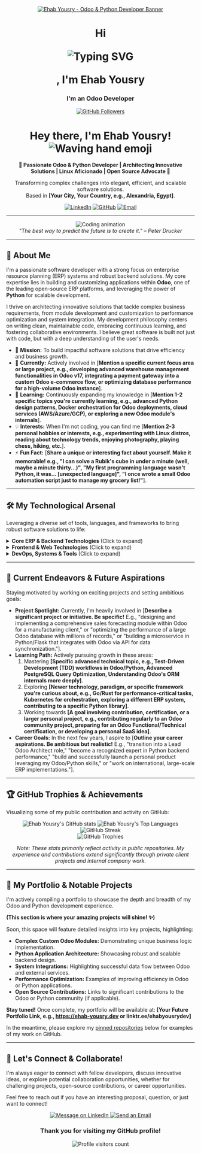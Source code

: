 <!-- ============================================== -->
<!-- 👋 Welcome to Ehab Yousry's Profile README! -->
<!-- ============================================== -->
<!--
  This file is a showcase of your skills and interests.
  Customize it to make it truly yours!

  💡 GUIDANCE:
  1. Fill in all the bracketed placeholders like `[Your City, Your Country]`.
  2. Update the image source links if you use your own custom images (especially the banner).
  3. Ensure your email address and other links are correct.
  4. Tailor the project spotlight, learning path, and fun fact to reflect *you*.
-->

<!-- ============================================== -->
<!-- 🖼️ Header Banner (Optional but Recommended) -->
<!-- ============================================== -->
<p align="center">
  <a href="https://github.com/Ehab211">
    <!--
      💡 ACTION:
      1. Create your banner image (e.g., 1280x300px, PNG or JPG recommended).
      2. Name it 'header_banner.png' (or your preferred name).
      3. Upload it to the root directory of this specific profile repository (Ehab211/Ehab211).
      4. The link below assumes the file is in the root of Ehab211/Ehab211 repository.
      5. If the image isn't uploaded yet, you can comment out the `<img>` tag or replace it with a simple text placeholder temporarily.
    -->
    <!-- Placeholder banner image path - assuming it's in the root of your profile repo -->
    <img src="https://raw.githubusercontent.com/Ehab211/Ehab211/main/2-2.gif" alt="Ehab Yousry - Odoo & Python Developer Banner">
    <!-- Alternative: Use a service like "Picsum Photos" or just a placeholder text if no banner yet -->
    <!-- <img src="https://via.placeholder.com/1280x300?text=Ehab+Yousry+-+Your+Profile+Banner" alt="Placeholder Banner"> -->
    <!-- Alternative: Simply remove the <img> tag and the <a> wrapper if no banner is planned -->
  </a>
</p>

<!-- ============================================== -->
<!-- 👋 Dynamic Heading and Introduction -->
<!-- ============================================== -->
<div align="center">
  <h1 align="center">Hi
  <p align="center">
    <img src="https://readme-typing-svg.demolab.com?font=Fira+Code&weight=500&pause=1000&center=true&width=435&lines=Welcome+to+my+GitHub+profile!;Odoo+Developer+%7C+Backend+Builder+%7C+ERP+Geek" alt="Typing SVG" />
  </p>, I'm Ehab Yousry</h1>
  <h3 align="center">I'm an Odoo Developer</h3>
  <p align="center">
    <a href="https://github.com/ehabyousry">
      <img src="https://img.shields.io/github/followers/ehabyousry?label=Follow&style=social" alt="GitHub Followers" />
    </a>
  </p>
  <h1>
    Hey there, I'm Ehab Yousry!
    <!-- Waving hand emoji GIF - keep this, it adds personality -->
    <img src="https://media.giphy.com/media/hvRJCLFzcasrR4ia7z/giphy.gif" width="30px" alt="Waving hand emoji">
  </h1>
  <p>
    <strong>🚀 Passionate Odoo & Python Developer | Architecting Innovative Solutions | Linux Aficionado | Open Source Advocate 🚀</strong>
  </p>
  <p>
    Transforming complex challenges into elegant, efficient, and scalable software solutions.<br> Based in <strong>[Your City, Your Country, e.g., Alexandria, Egypt]</strong>.
    <!-- 💡 ACTION: Replace "[Your City, Your Country, e.g., Alexandria, Egypt]" with your actual location -->
  </p>
</div>

<!-- ============================================== -->
<!-- 🔗 Social and Contact Badges -->
<!-- ============================================== -->
<!-- Using Shields.io for professional badges -->
<p align="center">
  <a href="https://www.linkedin.com/in/ihab-yousry-7b2b26205/" target="_blank" rel="noopener noreferrer"><img alt="LinkedIn" src="https://img.shields.io/badge/LinkedIn-%230077B5.svg?style=for-the-badge&logo=linkedin&logoColor=white"></a>
  <a href="https://github.com/Ehab211" target="_blank" rel="noopener noreferrer"><img alt="GitHub" src="https://img.shields.io/badge/GitHub-%23121011.svg?style=for-the-badge&logo=github&logoColor=white"></a>
  <!-- 💡 ACTION: Replace 'YOUR_ACTUAL_EMAIL@example.com' with your real email address -->
  <a href="mailto:YOUR_ACTUAL_EMAIL@example.com" target="_blank"><img alt="Email" src="https://img.shields.io/badge/Gmail-%23D14836.svg?style=for-the-badge&logo=gmail&logoColor=white"></a>
  <!-- 💡 ACTION: If you have a portfolio, uncomment the line below and replace 'YOUR_PORTFOLIO_WEBSITE_LINK' -->
  <!-- <a href="YOUR_PORTFOLIO_WEBSITE_LINK" target="_blank" rel="noopener noreferrer"><img alt="Portfolio" src="https://img.shields.io/badge/My_Portfolio-%23000000.svg?style=for-the-badge&logo=google-chrome&logoColor=white"></a> -->
</p>

<!-- Horizontal Separator -->
---

<!-- ============================================== -->
<!-- 📜 Quote and Animation -->
<!-- ============================================== -->
<div align="center">
  <!-- Coding related GIF -->
  <img src="https://media.giphy.com/media/L1R1tvI9svkIWwpVYr/giphy.gif" width="150" alt="Coding animation"/>
  <br>
  <!-- Your motivational quote -->
  <em>"The best way to predict the future is to create it." – Peter Drucker</em>
  <!-- Consider other quotes like "The function of a good software is to make the intricate obvious." -->
</div>

<!-- Horizontal Separator -->
---

<!-- ============================================== -->
<!-- 🌟 About Me Section -->
<!-- ============================================== -->
## 🌟 About Me

I'm a passionate software developer with a strong focus on enterprise resource planning (ERP) systems and robust backend solutions. My core expertise lies in building and customizing applications within **Odoo**, one of the leading open-source ERP platforms, and leveraging the power of **Python** for scalable development.

I thrive on architecting innovative solutions that tackle complex business requirements, from module development and customization to performance optimization and system integration. My development philosophy centers on writing clean, maintainable code, embracing continuous learning, and fostering collaborative environments. I believe great software is built not just with code, but with a deep understanding of the user's needs.

*   🎯 **Mission:** To build impactful software solutions that drive efficiency and business growth.
*   🔭 **Currently:** Actively involved in [**Mention a specific current focus area or large project, e.g., developing advanced warehouse management functionalities in Odoo v17, integrating a payment gateway into a custom Odoo e-commerce flow, or optimizing database performance for a high-volume Odoo instance**].
    <!-- 💡 ACTION: Describe what you are currently working on or focusing your learning/efforts -->
*   🌱 **Learning:** Continuously expanding my knowledge in [**Mention 1-2 specific topics you're currently learning, e.g., advanced Python design patterns, Docker orchestration for Odoo deployments, cloud services (AWS/Azure/GCP), or exploring a new Odoo module's internals**].
    <!-- 💡 ACTION: What specific technology, framework, concept are you digging into? -->
*   💡 **Interests:** When I'm not coding, you can find me [**Mention 2-3 personal hobbies or interests, e.g., experimenting with Linux distros, reading about technology trends, enjoying photography, playing chess, hiking, etc.**].
    <!-- 💡 ACTION: Add some personal touch! -->
*   ⚡ **Fun Fact:** [**Share a unique or interesting fact about yourself. Make it memorable! e.g., "I can solve a Rubik's cube in under a minute (well, maybe a minute thirty...)", "My first programming language wasn't Python, it was... [unexpected language]", "I once wrote a small Odoo automation script just to manage my grocery list!"**].
    <!-- 💡 ACTION: Add a fun and engaging fact! -->

<!-- Horizontal Separator -->
---

<!-- ============================================== -->
<!-- 🛠️ My Technological Arsenal -->
<!-- ============================================== -->
## 🛠️ My Technological Arsenal

Leveraging a diverse set of tools, languages, and frameworks to bring robust software solutions to life:

<!--
  💡 ACTION:
  - Ensure all icons here reflect technologies you *actively* use.
  - Add or remove icons as needed. Find icon names at https://www.devicon.dev/
  - Keep the width and height consistent (40px recommended).
  - The `rel="noreferrer"` is good for external links.
-->

<details>
  <summary><strong>Core ERP & Backend Technologies</strong> (Click to expand)</summary>
  <p>
    <!-- Align icons without extra <p> tags inside details for cleaner look -->
    <a href="https://www.odoo.com" target="_blank" rel="noreferrer"><img src="https://raw.githubusercontent.com/devicons/devicon/master/icons/odoo/odoo-original.svg" alt="Odoo" width="40" height="40"/></a>
    <a href="https://www.python.org" target="_blank" rel="noreferrer"><img src="https://raw.githubusercontent.com/devicons/devicon/master/icons/python/python-original-wordmark.svg" alt="Python" width="40" height="40"/></a>
    <a href="https://www.postgresql.org" target="_blank" rel="noreferrer"><img src="https://raw.githubusercontent.com/devicons/devicon/master/icons/postgresql/postgresql-original-wordmark.svg" alt="PostgreSQL" width="40" height="40"/></a>
    <!-- Add other relevant backend/DB icons: SQL, Django/Flask (if used heavily), Redis, etc. -->
    <!-- <img src="https://raw.githubusercontent.com/devicons/devicon/master/icons/django/django-original.svg" alt="Django" width="40" height="40"/> -->
  </p>
</details>

<details>
  <summary><strong>Frontend & Web Technologies</strong> (Click to expand)</summary>
  <p>
    <a href="https://developer.mozilla.org/en-US/docs/Web/JavaScript" target="_blank" rel="noreferrer"><img src="https://raw.githubusercontent.com/devicons/devicon/master/icons/javascript/javascript-original.svg" alt="JavaScript" width="40" height="40"/></a>
    <a href="https://developer.mozilla.org/en-US/docs/Web/HTML" target="_blank" rel="noreferrer"><img src="https://raw.githubusercontent.com/devicons/devicon/master/icons/html5/html5-original-wordmark.svg" alt="HTML5" width="40" height="40"/></a>
    <a href="https://www.w3.org/Style/CSS/Overview.en.html" target="_blank" rel="noreferrer"><img src="https://raw.githubusercontent.com/devicons/devicon/master/icons/css3/css3-original-wordmark.svg" alt="CSS3" width="40" height="40"/></a>
     <!-- Odoo uses QWeb templates often tied to XML -->
    <a href="https://developer.mozilla.org/en-US/docs/Web/XML" target="_blank" rel="noreferrer"><img src="https://raw.githubusercontent.com/devicons/devicon/master/icons/xml/xml-original.svg" alt="XML" width="40" height="40"/></a>
    <!-- Add specific frontend frameworks you use regularly with Odoo or independently -->
    <!-- <img src="https://raw.githubusercontent.com/devicons/devicon/master/icons/vuejs/vuejs-original-wordmark.svg" alt="Vue.js" width="40" height="40"/> -->
  </p>
</details>

<details>
  <summary><strong>DevOps, Systems & Tools</strong> (Click to expand)</summary>
  <p>
    <a href="https://www.linux.org/" target="_blank" rel="noreferrer"><img src="https://raw.githubusercontent.com/devicons/devicon/master/icons/linux/linux-original.svg" alt="Linux" width="40" height="40"/></a>
    <a href="https://www.docker.com/" target="_blank" rel="noreferrer"><img src="https://raw.githubusercontent.com/devicons/devicon/master/icons/docker/docker-original-wordmark.svg" alt="Docker" width="40" height="40"/></a>
    <a href="https://git-scm.com/" target="_blank" rel="noreferrer"><img src="https://raw.githubusercontent.com/devicons/devicon/master/icons/git/git-original-wordmark.svg" alt="Git" width="40" height="40"/></a>
    <a href="https://github.com/" target="_blank" rel="noreferrer"><img src="https://raw.githubusercontent.com/devicons/devicon/master/icons/github/github-original-wordmark.svg" alt="GitHub" width="40" height="40"/></a>
    <!-- Nginx is commonly used with Odoo -->
    <a href="https://www.nginx.com" target="_blank" rel="noreferrer"><img src="https://raw.githubusercontent.com/devicons/devicon/master/icons/nginx/nginx-original.svg" alt="Nginx" width="40" height="40"/></a>
     <!-- Popular Python/Odoo IDE -->
    <a href="https://code.visualstudio.com/" target="_blank" rel="noreferrer"><img src="https://raw.githubusercontent.com/devicons/devicon/master/icons/vscode/vscode-original-wordmark.svg" alt="VS Code" width="40" height="40"/></a>
     <!-- PyCharm is also very common for Odoo -->
     <!-- <a href="https://www.jetbrains.com/pycharm/" target="_blank" rel="noreferrer"><img src="https://raw.githubusercontent.com/devicons/devicon/master/icons/pycharm/pycharm-original-wordmark.svg" alt="PyCharm" width="40" height="40"/></a> -->
    <!-- Add other tools like Jenkins, Kubernetes, Ansible, different IDEs, etc. -->
  </p>
</details>

<!-- Horizontal Separator -->
---

<!-- ============================================== -->
<!-- 🚀 Current Endeavors & Future Aspirations -->
<!-- ============================================== -->
## 🚀 Current Endeavors & Future Aspirations

Staying motivated by working on exciting projects and setting ambitious goals:

*   **Project Spotlight:** Currently, I'm heavily involved in [**Describe a significant project or initiative. Be specific!** E.g., "designing and implementing a comprehensive sales forecasting module within Odoo for a manufacturing client," or "optimizing the performance of a large Odoo database with millions of records," or "building a microservice in Python/Flask that integrates with Odoo via API for data synchronization."].
    <!-- 💡 ACTION: Describe one or two major things you are working on or focused on RIGHT NOW -->
*   **Learning Path:** Actively pursuing growth in these areas:
    1.  Mastering **[Specific advanced technical topic, e.g., Test-Driven Development (TDD) workflows in Odoo/Python, Advanced PostgreSQL Query Optimization, Understanding Odoo's ORM internals more deeply]**.
        <!-- 💡 ACTION: Your primary learning goal -->
    2.  Exploring **[Newer technology, paradigm, or specific framework you're curious about, e.g., Go/Rust for performance-critical tasks, Kubernetes for orchestration, exploring a different ERP system, contributing to a specific Python library]**.
        <!-- 💡 ACTION: Your secondary learning area -->
    3.  Working towards **[A goal involving contribution, certification, or a larger personal project, e.g., contributing regularly to an Odoo community project, preparing for an Odoo Functional/Technical certification, or developing a personal SaaS idea]**.
        <!-- 💡 ACTION: A personal/professional growth goal -->
*   **Career Goals:** In the next few years, I aspire to [**Outline your career aspirations. Be ambitious but realistic!** E.g., "transition into a Lead Odoo Architect role," "become a recognized expert in Python backend performance," "build and successfully launch a personal product leveraging my Odoo/Python skills," or "work on international, large-scale ERP implementations."].
    <!-- 💡 ACTION: Where do you see your career heading? -->

<!-- Horizontal Separator -->
---

<!-- ============================================== -->
<!-- 🏆 GitHub Trophies & Achievements -->
<!-- ============================================== -->
## 🏆 GitHub Trophies & Achievements

Visualizing some of my public contribution and activity on GitHub:

<p align="center">
  <!-- GitHub Stats - Consistent Theme -->
  <img src="https://github-readme-stats.vercel.app/api?username=Ehab211&show_icons=true&locale=en&theme=dracula&hide_border=true&count_private=true&include_all_commits=true&line_height=21" alt="Ehab Yousry's GitHub stats" width="48%"/>
  <img src="https://github-readme-stats.vercel.app/api/top-langs/?username=Ehab211&layout=compact&locale=en&theme=dracula&hide_border=true&langs_count=10&card_width=320&count_private=true" alt="Ehab Yousry's Top Languages" width="48%"/>
  <br>
  <!-- Streak Stats - Matching or Complementary Theme (e.g., Dracula or GitHub Dark) -->
  <!-- Using dracula theme for consistency -->
  <img src="https://github-readme-streak-stats.herokuapp.com/?user=Ehab211&theme=dracula&hide_border=true&date_format=M%20j%5B%2C%20Y%5D" alt="GitHub Streak" />
  <br>
  <!-- GitHub Trophies - Matching or Complementary Theme (e.g., onedark, dark, or dracula if available/looks good) -->
   <!-- Using onedark with no frame/bg for clean integration -->
  <img src="https://github-profile-trophy.vercel.app/?username=Ehab211&theme=onedark&no-frame=true&no-bg=true&margin-w=15&margin-h=15&column=7" alt="GitHub Trophies"/>
   <!-- Alternatively, use the 'radical' theme if you prefer its style -->
   <!-- <img src="https://github-profile-trophy.vercel.app/?username=Ehab211&theme=radical&no-frame=true&no-bg=true&margin-w=15&margin-h=15&column=7" alt="GitHub Trophies"/> -->
</p>

<p align="center">
  <em>Note: These stats primarily reflect activity in public repositories. My experience and contributions extend significantly through private client projects and internal company work.</em>
</p>

<!-- Horizontal Separator -->
---

<!-- ============================================== -->
<!-- 💼 Portfolio & Notable Projects -->
<!-- ============================================== -->
## 💼 My Portfolio & Notable Projects

I'm actively compiling a portfolio to showcase the depth and breadth of my Odoo and Python development experience.

**(This section is where your amazing projects will shine! ✨)**

Soon, this space will feature detailed insights into key projects, highlighting:

*   **Complex Custom Odoo Modules:** Demonstrating unique business logic implementation.
*   **Python Application Architecture:** Showcasing robust and scalable backend design.
*   **System Integrations:** Highlighting successful data flow between Odoo and external services.
*   **Performance Optimization:** Examples of improving efficiency in Odoo or Python applications.
*   **Open Source Contributions:** Links to significant contributions to the Odoo or Python community (if applicable).

**Stay tuned!** Once complete, my portfolio will be available at:
**[Your Future Portfolio Link, e.g., https://ehab-yousry.dev or linktr.ee/ehabyousrydev]**
<!-- 💡 ACTION: Add your actual future portfolio link here and when it's ready! -->

In the meantime, please explore my <a href="https://github.com/Ehab211?tab=pinned" rel="noopener noreferrer">pinned repositories</a> below for examples of my work on GitHub.

<!-- Horizontal Separator -->
---

<!-- ============================================== -->
<!-- 🤝 Let's Connect & Collaborate -->
<!-- ============================================== -->
## 🤝 Let's Connect & Collaborate!

I'm always eager to connect with fellow developers, discuss innovative ideas, or explore potential collaboration opportunities, whether for challenging projects, open-source contributions, or career opportunities.

Feel free to reach out if you have an interesting proposal, question, or just want to connect!

<p align="center">
  <!-- Direct Message on LinkedIn Badge -->
  <a href="https://www.linkedin.com/in/ihab-yousry-7b2b26205/" target="_blank" rel="noopener noreferrer">
    <img src="https://img.shields.io/badge/MESSAGE%20ME%20ON-LinkedIn-0077b5?style=for-the-badge&logo=linkedin" alt="Message on LinkedIn">
  </a>
  <!-- Send an Email Badge -->
  <!-- 💡 ACTION: Replace 'YOUR_ACTUAL_EMAIL@example.com' with your real email address -->
  <a href="mailto:YOUR_ACTUAL_EMAIL@example.com" rel="noopener noreferrer">
    <img src="https://img.shields.io/badge/SEND%20ME%20AN-Email-D14836?style=for-the-badge&logo=gmail" alt="Send an Email">
  </a>
  <!-- Consider adding a Calendly/meeting link if applicable -->
  <!-- <a href="YOUR_CALENDLY_LINK" target="_blank"><img src="https://img.shields.io/badge/SCHEDULE%20A-Meeting-006BFF?style=for-the-badge&logo=calendly&logoColor=white" alt="Schedule a Meeting"></a> -->
</p>

<!-- ============================================== -->
<!-- 👋 Footer - Thank You and Visitor Count -->
<!-- ============================================== -->
<div align="center">
  <h3>Thank you for visiting my GitHub profile!</h3>
  <!-- Profile visitor counter - Keep this for a nice touch -->
  <img src="https://komarev.com/ghpvc/?username=Ehab211&label=PROFILE%20VISITORS&color=blueviolet&style=for-the-badge" alt="Profile visitors count"/>
</div>

<!-- ============================================== -->
<!-- 👋 End of README -->
<!-- ============================================== -->
